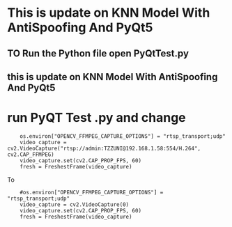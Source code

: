 # This is update on KNN Model With AntiSpoofing And PyQt5

## TO Run the Python file open PyQtTest.py 

## this is update on KNN Model With AntiSpoofing And PyQt5

# run PyQT Test .py and change 
        os.environ["OPENCV_FFMPEG_CAPTURE_OPTIONS"] = "rtsp_transport;udp"
        video_capture = cv2.VideoCapture("rtsp://admin:TZZUNI@192.168.1.58:554/H.264", cv2.CAP_FFMPEG)
        video_capture.set(cv2.CAP_PROP_FPS, 60) 
        fresh = FreshestFrame(video_capture) 
        
To 
        
        #os.environ["OPENCV_FFMPEG_CAPTURE_OPTIONS"] = "rtsp_transport;udp"
        video_capture = cv2.VideoCapture(0)
        video_capture.set(cv2.CAP_PROP_FPS, 60) 
        fresh = FreshestFrame(video_capture) 

